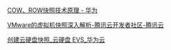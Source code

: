 [COW、ROW快照技术原理 - 华为](https://support.huawei.com/enterprise/zh/doc/EDOC1100196336#ZH-CN_TOPIC_0000001090118892)

[VMware的虚拟机快照深入解析-腾讯云开发者社区-腾讯云](https://cloud.tencent.com/developer/article/1529232)

[创建云硬盘快照_云硬盘 EVS_华为云](https://support.huaweicloud.com/usermanual-evs/zh-cn_topic_0066615262.html)

